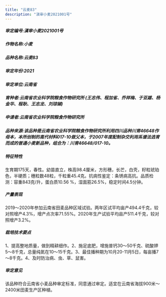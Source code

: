 ```yaml
---
title: "云麦83"
description: "滇审小麦2021001号"
---
```

##### 审定编号:滇审小麦2021001号

##### 作物名称:小麦

##### 品种名称:云麦83

##### 审定年份:2021

##### 审定单位:云南省

##### 育种者:云南省农业科学院粮食作物研究所 (王志伟、程加省、乔祥梅、于亚雄、杨金华、程耿、王志龙、刘琼娣)

##### 申请者:云南省农业科学院粮食作物研究所

##### 品种来源:该品种是云南省农业科学院粮食作物研究所利用四川品种川育46648作母本，本所创制的高代材料017-10做父本，于2007年度配制杂交利用系谱法选育而成的普通小麦新品种，组合为：川育46648/017-10。

##### 特征特性
生育期175天，春性。幼苗直立，株高98.4厘米，方形穗，长芒，白壳，籽粒琥珀色，半硬质；穗粒数48粒，千粒重45.4克。抗病性鉴定：条锈病高抗。品质检测：容重843克/升，蛋白质10.56 %，湿面筋26.5%，稳定时间4.5分钟。

##### 产量表现
2019～2020年参加云南省田麦品种区域试验。两年区试平均亩产494.4千克，较对照增产4.3%，增产点次率71.55%。2020年生产试验平均亩产511.4千克，较对照增产3.2%。

##### 栽培技术要点
1、提高整地质量，做到精耕细作。2、施足底肥，增施普钙30～50千克、硫酸钾5～8千克，总量纯氮在10～15千克。3、最佳播种期为10月20-11月5日，每亩播7～8千克。4、及时防治病、虫、草、鼠害。

##### 审定意见
该品种符合云南省小麦品种审定标准，同意通过审定。适宜在云南省海拔900米～2400米田麦生产区种植。
